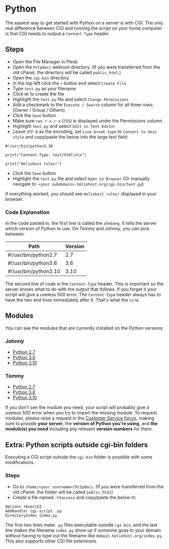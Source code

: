 # Python

The easiest way to get started with Python on a server is with CGI. The only real difference between CGI and running the script on your home computer is that CGI needs to output a `Content-Type` header.

## Steps

* Open the File Manager in Plesk
* Open the `httpdocs` webroot directory. (If you were transferred from the old cPanel, the directory will be called `public_html`.)
* Open the `cgi-bin` directory
* In the top left click the `+` button and select `Create File`
* Type `test.py` as your filename
* Click `OK` to create the file
* Highlight the `test.py` file and select `Change Permissions`
* Add a checkmark to the `Execute / Search` column for all three rows (Owner / Group / Others)
* Click the `Save` button
* Make sure `rwx r-x r-x` (`755`) is displayed under the Permissions column
* Highlight `test.py` and select `Edit in Text Editor`
* Leave `UTF-8` as the encoding, set `Line break type` to `Convert to Unix style` and copy/paste the below into the large text field:
```
#!/usr/bin/python3.10

print("Content-Type: text/html\n\n")

print("Heliohost rules!")
```
* Click the `Save` button
* Highlight the `test.py` file and select `Open in Browser` (Or manually navigate to: `<your subdomain>.heliohost.org/cgi-bin/test.py`)

If everything worked, you should see `Heliohost rules!` displayed in your browser. 

### Code Explanation

In the code pasted in, the first line is called the `shebang`. It tells the server which version of Python to use. On Tommy and Johnny, you can pick between:

| Path                  | Version |
| ----------------------| ------- |
| #!/usr/bin/python2.7  | 2.7     |
| #!/usr/bin/python3.6  | 3.6     |
| #!/usr/bin/python3.10 | 3.10    |

The second line of code is the `Content-Type` header. This is important so the server knows what to do with the output that follows. If you forget it your script will give a useless 500 error. The `Content-Type` header always has to have the two end lines immediately after it. That's what the `\n` is.

## Modules

You can see the modules that are currently installed on the Python versions:

### Johnny

* [Python 2.7](https://krydos2.heliohost.org/pyinfo/info2.7.py)
* [Python 3.6](https://krydos2.heliohost.org/pyinfo/info3.6.py)
* [Python 3.10](https://krydos2.heliohost.org/pyinfo/info3.10.py)

### Tommy

* [Python 2.7](https://krydos.heliohost.org/pyinfo/info2.7.py)
* [Python 3.6](https://krydos.heliohost.org/pyinfo/info3.6.py)
* [Python 3.10](https://krydos.heliohost.org/pyinfo/info3.10.py)

If you don't see the module you need, your script will probably give a useless 500 error when you try to import the missing module. To request modules, please raise a request in the [Customer Service forum](https://helionet.org/index/forum/45-customer-service/?do=add), making sure to provide **your server**, the **version of Python you're using**, and **the module(s) you need** including any relevant **version numbers** for them.

## Extra: Python scripts outside cgi-bin folders

Executing a CGI script outside the `cgi-bin` folder is possible with some modifications.

### Steps

* Go to `/home/<your username>/httpdocs`. (If you were transferred from the old cPanel, the folder will be called `public_html`)
* Create a file named `.htaccess` and copy/paste the below in:
```
Options +ExecCGI
AddHandler cgi-script .py
DirectoryIndex index.py
```
The first two lines make `.py` files executable outside `cgi-bin`, and the last line makes the filename `index.py` show up if someone goes to your domain without having to type out the filename like `domain.heliohost.org/index.py`. This also supports other CGI file extensions.
